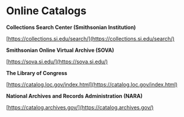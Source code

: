 # Online Catalogs

**Collections Search Center (Smithsonian Institution)**

[https://collections.si.edu/search/](https://collections.si.edu/search/)

**Smithsonian Online Virtual Archive (SOVA)**

[https://sova.si.edu/](https://sova.si.edu/)

**The Library of Congress**

[https://catalog.loc.gov/index.html](https://catalog.loc.gov/index.html)

**National Archives and Records Administration (NARA)**

[https://catalog.archives.gov/](https://catalog.archives.gov/)
